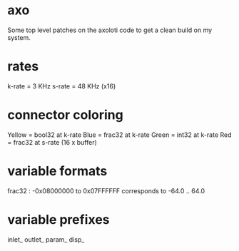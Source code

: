 # axo

Some top level patches on the axoloti code to get a clean build on my system.

# rates

k-rate = 3 KHz
s-rate = 48 KHz (x16)

# connector coloring

Yellow = bool32 at k-rate
Blue = frac32 at k-rate
Green = int32 at k-rate
Red = frac32 at s-rate (16 x buffer)

# variable formats

frac32 : -0x08000000 to 0x07FFFFFF corresponds to -64.0 .. 64.0

# variable prefixes

inlet_
outlet_
param_
disp_
